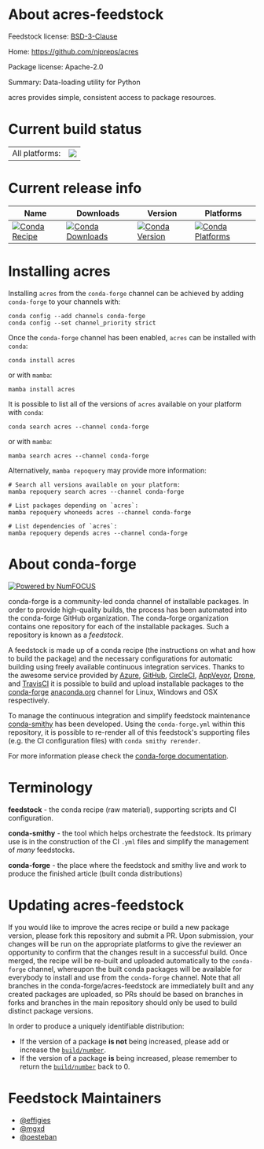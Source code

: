 About acres-feedstock
=====================

Feedstock license: [BSD-3-Clause](https://github.com/conda-forge/acres-feedstock/blob/main/LICENSE.txt)

Home: https://github.com/nipreps/acres

Package license: Apache-2.0

Summary: Data-loading utility for Python

acres provides simple, consistent access to package resources.


Current build status
====================


<table><tr><td>All platforms:</td>
    <td>
      <a href="https://dev.azure.com/conda-forge/feedstock-builds/_build/latest?definitionId=24913&branchName=main">
        <img src="https://dev.azure.com/conda-forge/feedstock-builds/_apis/build/status/acres-feedstock?branchName=main">
      </a>
    </td>
  </tr>
</table>

Current release info
====================

| Name | Downloads | Version | Platforms |
| --- | --- | --- | --- |
| [![Conda Recipe](https://img.shields.io/badge/recipe-acres-green.svg)](https://anaconda.org/conda-forge/acres) | [![Conda Downloads](https://img.shields.io/conda/dn/conda-forge/acres.svg)](https://anaconda.org/conda-forge/acres) | [![Conda Version](https://img.shields.io/conda/vn/conda-forge/acres.svg)](https://anaconda.org/conda-forge/acres) | [![Conda Platforms](https://img.shields.io/conda/pn/conda-forge/acres.svg)](https://anaconda.org/conda-forge/acres) |

Installing acres
================

Installing `acres` from the `conda-forge` channel can be achieved by adding `conda-forge` to your channels with:

```
conda config --add channels conda-forge
conda config --set channel_priority strict
```

Once the `conda-forge` channel has been enabled, `acres` can be installed with `conda`:

```
conda install acres
```

or with `mamba`:

```
mamba install acres
```

It is possible to list all of the versions of `acres` available on your platform with `conda`:

```
conda search acres --channel conda-forge
```

or with `mamba`:

```
mamba search acres --channel conda-forge
```

Alternatively, `mamba repoquery` may provide more information:

```
# Search all versions available on your platform:
mamba repoquery search acres --channel conda-forge

# List packages depending on `acres`:
mamba repoquery whoneeds acres --channel conda-forge

# List dependencies of `acres`:
mamba repoquery depends acres --channel conda-forge
```


About conda-forge
=================

[![Powered by
NumFOCUS](https://img.shields.io/badge/powered%20by-NumFOCUS-orange.svg?style=flat&colorA=E1523D&colorB=007D8A)](https://numfocus.org)

conda-forge is a community-led conda channel of installable packages.
In order to provide high-quality builds, the process has been automated into the
conda-forge GitHub organization. The conda-forge organization contains one repository
for each of the installable packages. Such a repository is known as a *feedstock*.

A feedstock is made up of a conda recipe (the instructions on what and how to build
the package) and the necessary configurations for automatic building using freely
available continuous integration services. Thanks to the awesome service provided by
[Azure](https://azure.microsoft.com/en-us/services/devops/), [GitHub](https://github.com/),
[CircleCI](https://circleci.com/), [AppVeyor](https://www.appveyor.com/),
[Drone](https://cloud.drone.io/welcome), and [TravisCI](https://travis-ci.com/)
it is possible to build and upload installable packages to the
[conda-forge](https://anaconda.org/conda-forge) [anaconda.org](https://anaconda.org/)
channel for Linux, Windows and OSX respectively.

To manage the continuous integration and simplify feedstock maintenance
[conda-smithy](https://github.com/conda-forge/conda-smithy) has been developed.
Using the ``conda-forge.yml`` within this repository, it is possible to re-render all of
this feedstock's supporting files (e.g. the CI configuration files) with ``conda smithy rerender``.

For more information please check the [conda-forge documentation](https://conda-forge.org/docs/).

Terminology
===========

**feedstock** - the conda recipe (raw material), supporting scripts and CI configuration.

**conda-smithy** - the tool which helps orchestrate the feedstock.
                   Its primary use is in the construction of the CI ``.yml`` files
                   and simplify the management of *many* feedstocks.

**conda-forge** - the place where the feedstock and smithy live and work to
                  produce the finished article (built conda distributions)


Updating acres-feedstock
========================

If you would like to improve the acres recipe or build a new
package version, please fork this repository and submit a PR. Upon submission,
your changes will be run on the appropriate platforms to give the reviewer an
opportunity to confirm that the changes result in a successful build. Once
merged, the recipe will be re-built and uploaded automatically to the
`conda-forge` channel, whereupon the built conda packages will be available for
everybody to install and use from the `conda-forge` channel.
Note that all branches in the conda-forge/acres-feedstock are
immediately built and any created packages are uploaded, so PRs should be based
on branches in forks and branches in the main repository should only be used to
build distinct package versions.

In order to produce a uniquely identifiable distribution:
 * If the version of a package **is not** being increased, please add or increase
   the [``build/number``](https://docs.conda.io/projects/conda-build/en/latest/resources/define-metadata.html#build-number-and-string).
 * If the version of a package **is** being increased, please remember to return
   the [``build/number``](https://docs.conda.io/projects/conda-build/en/latest/resources/define-metadata.html#build-number-and-string)
   back to 0.

Feedstock Maintainers
=====================

* [@effigies](https://github.com/effigies/)
* [@mgxd](https://github.com/mgxd/)
* [@oesteban](https://github.com/oesteban/)

